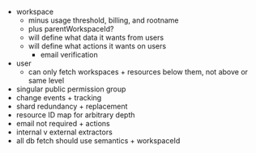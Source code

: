- workspace
  - minus usage threshold, billing, and rootname
  - plus parentWorkspaceId?
  - will define what data it wants from users
  - will define what actions it wants on users
    - email verification
- user
  - can only fetch workspaces + resources below them, not above or same level
- singular public permission group
- change events + tracking
- shard redundancy + replacement
- resource ID map for arbitrary depth
- email not required + actions
- internal v external extractors
- all db fetch should use semantics + workspaceId
